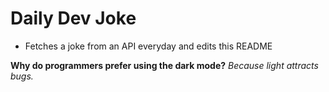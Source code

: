 
# Daily Dev Joke

- Fetches a joke from an API everyday and edits this README

**Why do programmers prefer using the dark mode?**
*Because light attracts bugs.*
    